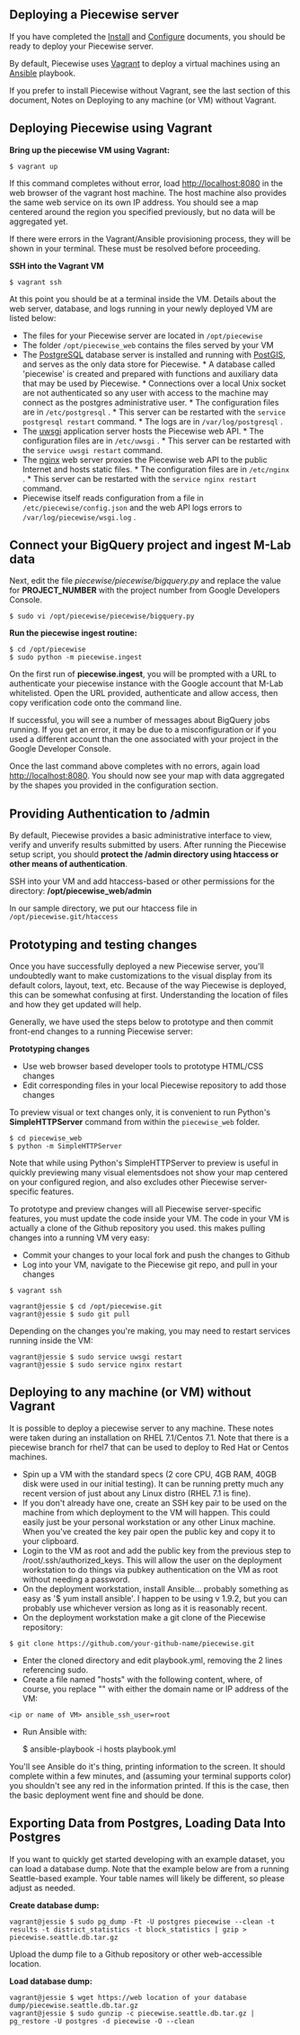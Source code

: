 ## Deploying a Piecewise server

If you have completed the [Install](INSTALL.md) and [Configure](CONFIG.md) documents, you should be ready to deploy your Piecewise server.

By default, Piecewise uses [Vagrant](http://www.vagrantup.com) to deploy a virtual machines using an [Ansible](http://ansible.com/) playbook.

If you prefer to install Piecewise without Vagrant, see the last section of this document, Notes on Deploying to any machine (or VM) without Vagrant.

## Deploying Piecewise using Vagrant

**Bring up the piecewise VM using Vagrant:**
```
$ vagrant up
```

If this command completes without error, load [http://localhost:8080](http://localhost:8080) in the web browser of the vagrant host machine. The host machine also provides the same web service on its own IP address. You should see a map centered around the region you specified previously, but no data will be aggregated yet. 

If there were errors in the Vagrant/Ansible provisioning process, they will be shown in your terminal. These must be resolved before proceeding.

**SSH into the Vagrant VM**
```
$ vagrant ssh
```

At this point you should be at a terminal inside the VM. Details about the web server, database, and logs running in your newly deployed VM are listed below:

  * The files for your Piecewise server are located in ```/opt/piecewise```
  * The folder ```/opt/piecewise_web``` contains the files served by your VM
  *  The [PostgreSQL](http://postgresql.org/) database server is installed and running with [PostGIS](http://postgis.net/), and serves as the only data store for Piecewise.
    * A database called 'piecewise' is created and prepared with functions and auxiliary data that may be used by Piecewise.
    * Connections over a local Unix socket are not authenticated so any user with access to the machine may connect as the postgres administrative user.
    * The configuration files are in `/etc/postgresql` .
    * This server can be restarted with the `service postgresql restart` command.
    * The logs are in `/var/log/postgresql` .
  *  The [uwsgi](http://uwsgi-docs.readthedocs.org/en/latest/) application server hosts the Piecewise web API.
    * The configuration files are in `/etc/uwsgi` .
    * This server can be restarted with the `service uwsgi restart` command.
  *  The [nginx](http://nginx.org/) web server proxies the Piecewise web API to the public Internet and hosts static files.
    * The configuration files are in `/etc/nginx` .
    * This server can be restarted with the `service nginx restart` command.
  * Piecewise itself reads configuration from a file in `/etc/piecewise/config.json` and the web API logs errors to `/var/log/piecewise/wsgi.log` .


## Connect your BigQuery project and ingest M-Lab data

Next, edit the file _piecewise/piecewise/bigquery.py_ and replace the value for **PROJECT_NUMBER** with the project number from Google Developers Console.
```
$ sudo vi /opt/piecewise/piecewise/bigquery.py
```

**Run the piecewise ingest routine:**
```
$ cd /opt/piecewise
$ sudo python -m piecewise.ingest
```

On the first run of **piecewise.ingest**, you will be prompted with a URL to authenticate your piecewise instance with the Google account that M-Lab whitelisted. Open the URL provided, authenticate and allow access, then copy verification code onto the command line.

If successful, you will see a number of messages about BigQuery jobs running. If you get an error, it may be due to a misconfiguration or if you used a different account than the one associated with your project in the Google Developer Console.

Once the last command above completes with no errors, again load [http://localhost:8080](http://localhost:8080). You should now see your map with data aggregated by the shapes you provided in the configuration section.

## Providing Authentication to /admin

By default, Piecewise provides a basic administrative interface to view, verify and unverify results submitted by users. After running the Piecewise setup script, you should **protect the /admin directory using htaccess or other means of authentication**.

SSH into your VM and add htaccess-based or other permissions for the directory: **/opt/piecewise_web/admin**

In our sample directory, we put our htaccess file in ```/opt/piecewise.git/htaccess```

## Prototyping and testing changes

Once you have successfully deployed a new Piecewise server, you'll undoubtedly want to make customizations to the visual display from its default colors, layout, text, etc. Because of the way Piecewise is deployed, this can be somewhat confusing at first. Understanding the location of files and how they get updated will help.

  


Generally, we have used the steps below to prototype and then commit front-end changes to a running Piecewise server:

**Prototyping changes**

  * Use web browser based developer tools to prototype HTML/CSS changes
  * Edit corresponding files in your local Piecewise repository to add those changes

To preview visual or text changes only, it is convenient to run Python's **SimpleHTTPServer** command from within the ```piecewise_web``` folder. 

  ```
  $ cd piecewise_web
  $ python -m SimpleHTTPServer
  ```

Note that while using Python's SimpleHTTPServer to preview is useful in quickly previewing many visual elementsdoes not show your map centered on your configured region, and also excludes other Piecewise server-specific features.

To prototype and preview changes will all Piecewise server-specific features, you must update the code inside your VM. The code in your VM is actually a clone of the Github repository you used. this makes pulling changes into a running VM very easy:

  * Commit your changes to your local fork and push the changes to Github
  * Log into your VM, navigate to the Piecewise git repo, and pull in your changes

  ```
  $ vagrant ssh

  vagrant@jessie $ cd /opt/piecewise.git
  vagrant@jessie $ sudo git pull
  ```

Depending on the changes you're making, you may need to restart services running inside the VM:

```
vagrant@jessie $ sudo service uwsgi restart
vagrant@jessie $ sudo service nginx restart
```

## Deploying to any machine (or VM) without Vagrant

It is possible to deploy a piecewise server to any machine. These notes were taken during an installation on RHEL 7.1/Centos 7.1. Note that there is a piecewise branch for rhel7 that can be used to deploy to Red Hat or Centos machines.

  * Spin up a VM with the standard specs (2 core CPU, 4GB RAM, 40GB disk were used in our initial testing). It can be running pretty much any recent version of just about any Linux distro (RHEL 7.1 is fine).
  * If you don't already have one, create an SSH key pair to be used on the machine from which deployment to the VM will happen. This could easily just be your personal workstation or any other Linux machine. When you've created the key pair open the public key and copy it to your clipboard.
  * Login to the VM as root and add the public key from the previous step to /root/.ssh/authorized_keys. This will allow the user on the deployment workstation to do things via pubkey authentication on the VM as root without needing a password.
  * On the deployment workstation, install Ansible... probably something as easy as '$ yum install ansible'. I happen to be using v 1.9.2, but you can probably use whichever version as long as it is reasonably recent.
  * On the deployment workstation make a git clone of the Piecewise repository:
```
$ git clone https://github.com/your-github-name/piecewise.git
```
  * Enter the cloned directory and edit playbook.yml, removing the 2 lines referencing sudo.
  * Create a file named "hosts" with the following content, where, of course, you replace "<ip or name of VM>" with either the domain name or IP address of the VM:

  ```<ip or name of VM> ansible_ssh_user=root```

  * Run Ansible with:

    $ ansible-playbook -i hosts playbook.yml

You'll see Ansible do it's thing, printing information to the screen. It should complete within a few minutes, and (assuming your terminal supports color) you shouldn't see any red in the information printed. If this is the case, then the basic deployment went fine and should be done.

## Exporting Data from Postgres, Loading Data Into Postgres

If you want to quickly get started developing with an example dataset, you can load a database dump. Note that the example below are from a running Seattle-based example. Your table names will likely be different, so please adjust as needed.

**Create database dump:**
```
vagrant@jessie $ sudo pg_dump -Ft -U postgres piecewise --clean -t results -t district_statistics -t block_statistics | gzip > piecewise.seattle.db.tar.gz
```

Upload the dump file to a Github repository or other web-accessible location.

**Load database dump:**

```
vagrant@jessie $ wget https://web location of your database dump/piecewise.seattle.db.tar.gz
vagrant@jessie $ sudo gunzip -c piecewise.seattle.db.tar.gz | pg_restore -U postgres -d piecewise -O --clean
```